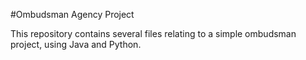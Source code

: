 #Ombudsman Agency Project

This repository contains several files relating to a simple ombudsman project, using Java and Python.
